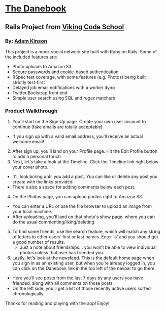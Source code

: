 [The Danebook][1]
============
Rails Project from [Viking Code School][2]
-------------------------------------


### By: [Adam Kinson][3]

This project is a mock social network site built with Ruby on Rails.  Some of the included features are:
* Photo uploads to Amazon S3
* Secure passwords and cookie-based authentication
* RSpec test coverage, with some features (e.g. Photos) being built strictly test-first
* Delayed job email notifications with a worker dyno
* Twitter Bootstrap front end
* Simple user search using SQL and regex matchers


### Product Walkthrough

1. You'll start on the Sign Up page. Create your own user account to continue (fake emails are totally acceptable).
  * If you sign up with a valid email address, you'll receive an actual welcome email!
2. After sign up, you’ll land on your Profile page.  Hit the Edit Profile button to add a personal touch.
3. Next, let's take a look at the Timeline.  Click the Timeline link right below your cover photo.
  * It'll look boring until you add a post.  You can like or delete any post you create with the links provided.
  * There's also a space for adding comments below each post.
4. On the Photos page, you can upload photos right to Amazon S3.
  * You can enter a URL or use the file browser to upload an image from your local machine.
  * After uploading, you'll land on that photo's show page, where you can do the usual commenting/liking/deleting.
5. To find some friends, use the search feature, which will match any string of letters to other users’ first or last names.  Enter ‘a’ and you should get a good number of results.
    * Just a note about friendships... you won’t be able to view individual photos unless that user has friended you.
6. Lastly, let's look at the newsfeed.  This is the default home page when you sign in as an existing user, but when you’re already logged in, you can click on the Danebook link in the top left of the navbar to go there.
  * Here you’ll see posts from the last 7 days by any users you have friended, along with all comments on those posts.
  * On the left side, you’ll get a list of those recently active users sorted chronologically.

Thanks for reading and playing with the app!  Enjoy!


[1]: http://ajk-danebook.herokuapp.com
[2]: http://www.vikingcodeschool.com
[3]: https://github.com/kinsona/danebook